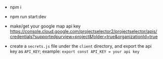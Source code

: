 - npm i
- npm run start:dev

- make/get your google map api key https://console.cloud.google.com/projectselector2/projectselector/apis/credentials?supportedpurview=project&folder=true&organizationId=true
- create a `secrets.js` file under the `client` directory, and export the api key as `API_KEY`; example: `export const API_KEY = your api key`
